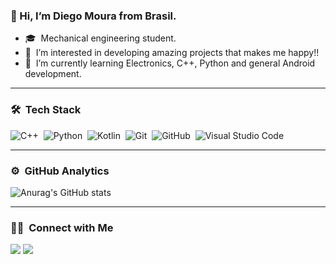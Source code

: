 ### 👋 Hi, I’m Diego Moura from Brasil.
- 🎓 &nbsp;Mechanical engineering student.
- 👀 &nbsp;I’m interested in developing amazing projects that makes me happy!!
- 🌱 &nbsp;I’m currently learning Electronics, C++, Python and general Android development.

---
### 🛠 &nbsp;Tech Stack
![C++](https://img.shields.io/badge/-C++-333333?style=flat&logo=cplusplus)&nbsp;
![Python](https://img.shields.io/badge/-Python-333333?style=flat&logo=python)&nbsp;
![Kotlin](https://img.shields.io/badge/-Kotlin-333333?style=flat&logo=kotlin)&nbsp;
![Git](https://img.shields.io/badge/-Git-333333?style=flat&logo=git)&nbsp;
![GitHub](https://img.shields.io/badge/-GitHub-333333?style=flat&logo=github)&nbsp;
![Visual Studio Code](https://img.shields.io/badge/-Visual%20Studio%20Code-333333?style=flat&logo=visual-studio-code&logoColor=007ACC)&nbsp;

---
### ⚙️ &nbsp;GitHub Analytics
![Anurag's GitHub stats](https://github-readme-stats.vercel.app/api?username=diegomouraas&show_icons=true&theme=gotham)

---
### 🤝🏻 &nbsp;Connect with Me

<p align="left">
<a href="https://www.linkedin.com/in/diego-moura-217565146/"><img src="https://img.shields.io/badge/-Diego%20Moura-0077B5?style=flat-square&logo=Linkedin&logoColor=white"/></a>
<a href="mailto:diegomoura.contact@gmail.com"><img src="https://img.shields.io/badge/-diegomoura.contact@gmail.com-D14836?style=flat-square&logo=Gmail&logoColor=white"/></a>
</p>

<!---
Diegomouraas/Diegomouraas is a ✨ special ✨ repository because its `README.md` (this file) appears on your GitHub profile.
You can click the Preview link to take a look at your changes.
--->
